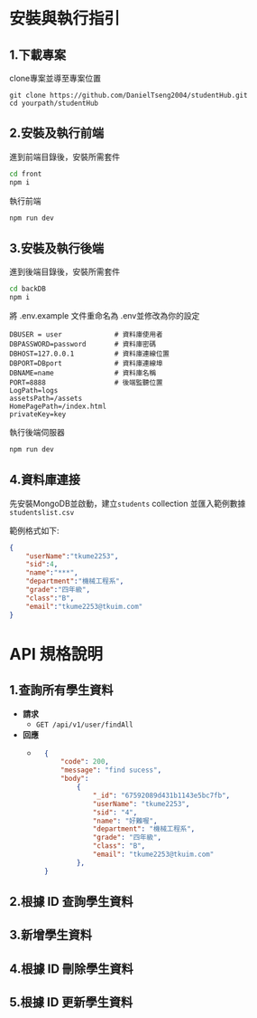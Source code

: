 # 安裝與執行指引

## 1.下載專案
clone專案並導至專案位置
```
git clone https://github.com/DanielTseng2004/studentHub.git
cd yourpath/studentHub
```
## 2.安裝及執行前端
進到前端目錄後，安裝所需套件
```bash
cd front
npm i
```

執行前端
```bash
npm run dev
```

## 3.安裝及執行後端
進到後端目錄後，安裝所需套件
```bash
cd backDB
npm i
```

將 .env.example 文件重命名為 .env並修改為你的設定

```env
DBUSER = user             # 資料庫使用者
DBPASSWORD=password       # 資料庫密碼
DBHOST=127.0.0.1          # 資料庫連線位置
DBPORT=DBport             # 資料庫連線埠
DBNAME=name               # 資料庫名稱
PORT=8888                 # 後端監聽位置
LogPath=logs              
assetsPath=/assets        
HomePagePath=/index.html  
privateKey=key            
```

執行後端伺服器
```bash
npm run dev
```

## 4.資料庫連接
先安裝MongoDB並啟動，建立`students` collection 並匯入範例數據`studentslist.csv`

範例格式如下:
```json
{
    "userName":"tkume2253",
    "sid":4,
    "name":"***",
    "department":"機械工程系",
    "grade":"四年級",
    "class":"B",
    "email":"tkume2253@tkuim.com"
}
```

# API 規格說明
## 1.查詢所有學生資料
+ **請求**
    + `GET /api/v1/user/findAll`
+ **回應**
    + ```json 
        {
            "code": 200,
            "message": "find sucess",
            "body":
                {
                    "_id": "67592089d431b1143e5bc7fb",
                    "userName": "tkume2253",
                    "sid": "4",
                    "name": "好難喔",
                    "department": "機械工程系",
                    "grade": "四年級",
                    "class": "B",
                    "email": "tkume2253@tkuim.com"
                },
        }

        ```


## 2.根據 ID 查詢學生資料
## 3.新增學生資料
## 4.根據 ID 刪除學生資料
## 5.根據 ID 更新學生資料